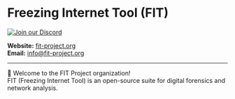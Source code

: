 # Freezing Internet Tool (FIT)

[![Join our Discord](https://img.shields.io/discord/123456789012345678?color=7289DA&label=Join%20our%20Discord&logo=discord&logoColor=white)](https://discord.gg/VhFVsbsqKx)

**Website:** [fit-project.org](https://fit-project.org)  
**Email:** info@fit-project.org  

---
👋 Welcome to the FIT Project organization!  
FIT (Freezing Internet Tool) is an open-source suite for digital forensics and network analysis.
